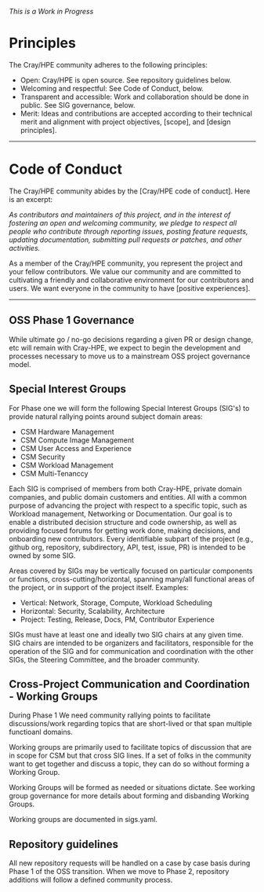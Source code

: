 *This is a Work in Progress*

# Principles

The Cray/HPE community adheres to the following principles:
* Open: Cray/HPE is open source. See repository guidelines below.
* Welcoming and respectful: See Code of Conduct, below.
* Transparent and accessible: Work and collaboration should be done in public. See SIG governance, below.
* Merit: Ideas and contributions are accepted according to their technical merit and alignment with project objectives, [scope], and [design principles].

****

# Code of Conduct

The Cray/HPE community abides by the [Cray/HPE code of conduct]. Here is an excerpt:

_As contributors and maintainers of this project, and in the interest of fostering an open and welcoming community, we pledge to respect all people who contribute through reporting issues, posting feature requests, updating documentation, submitting pull requests or patches, and other activities._

As a member of the Cray/HPE community, you represent the project and your fellow contributors.
We value our community and are committed to cultivating a friendly and collaborative
environment for our contributors and users. We want everyone in the community to have
[positive experiences].

****

## OSS Phase 1 Governance

While ultimate go / no-go decisions regarding a given PR or design change, etc will remain with Cray-HPE, we expect to begin the development and processes necessary to move us to a mainstream OSS project governance model.

## Special Interest  Groups
For Phase one we will form the following Special Interest Groups (SIG's) to provide natural rallying points around subject domain areas:

- CSM Hardware Management
- CSM Compute Image Management
- CSM User Access and Experience
- CSM Security
- CSM Workload Management
- CSM Multi-Tenanccy

Each SIG is comprised of members from both Cray-HPE, private domain companies, and public domain customers and entities. All with a common purpose of advancing the project with respect to a specific topic, such as Workload management, Networking or Documentation. Our goal is to enable a distributed decision structure and code ownership, as well as providing focused forums for getting work done, making decisions, and onboarding new contributors. Every identifiable subpart of the project (e.g., github org, repository, subdirectory, API, test, issue, PR) is intended to be owned by some SIG.

Areas covered by SIGs may be vertically focused on particular components or functions, cross-cutting/horizontal, spanning many/all functional areas of the project, or in support of the project itself. Examples:

- Vertical: Network, Storage, Compute, Workload Scheduling
- Horizontal: Security, Scalability, Architecture
- Project: Testing, Release, Docs, PM, Contributor Experience

SIGs must have at least one and ideally two SIG chairs at any given time. SIG chairs are intended to be organizers and facilitators, responsible for the operation of the SIG and for communication and coordination with the other SIGs, the Steering Committee, and the broader community.

## Cross-Project Communication and Coordination - Working Groups

During Phase 1 We need community rallying points to facilitate discussions/work regarding topics that are short-lived or that span multiple functioanl domains.

Working groups are primarily used to facilitate topics of discussion that are in scope for CSM but that cross SIG lines. If a set of folks in the community want to get together and discuss a topic, they can do so without forming a Working Group.

Working Groups will be formed as needed or situations dictate. See working group governance for more details about forming and disbanding Working Groups. 

Working groups are documented in sigs.yaml.

## Repository guidelines
All new repository requests will be handled on a case by case basis during Phase 1 of the OSS transition. When we move to Phase 2, repository additions will follow a defined community process.

